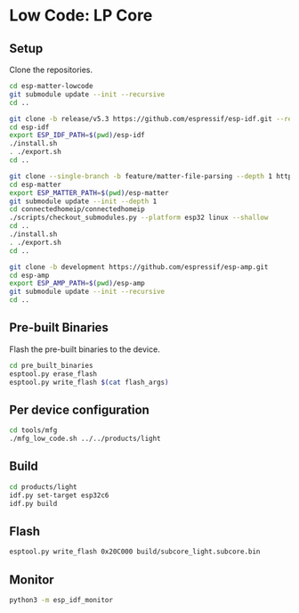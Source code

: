 # Low Code: LP Core

## Setup

Clone the repositories.

```sh
cd esp-matter-lowcode
git submodule update --init --recursive
cd ..
```

```sh
git clone -b release/v5.3 https://github.com/espressif/esp-idf.git --recursive
cd esp-idf
export ESP_IDF_PATH=$(pwd)/esp-idf
./install.sh
. ./export.sh
cd ..
```

```sh
git clone --single-branch -b feature/matter-file-parsing --depth 1 https://github.com/espressif/esp-matter.git
cd esp-matter
export ESP_MATTER_PATH=$(pwd)/esp-matter
git submodule update --init --depth 1
cd connectedhomeip/connectedhomeip
./scripts/checkout_submodules.py --platform esp32 linux --shallow
cd ..
./install.sh
. ./export.sh
cd ..
```

```sh
git clone -b development https://github.com/espressif/esp-amp.git
cd esp-amp
export ESP_AMP_PATH=$(pwd)/esp-amp
git submodule update --init --recursive
cd ..
```

## Pre-built Binaries

Flash the pre-built binaries to the device.

```sh
cd pre_built_binaries
esptool.py erase_flash
esptool.py write_flash $(cat flash_args)
```

## Per device configuration

```sh
cd tools/mfg
./mfg_low_code.sh ../../products/light
```

## Build

```sh
cd products/light
idf.py set-target esp32c6
idf.py build
```

## Flash

```sh
esptool.py write_flash 0x20C000 build/subcore_light.subcore.bin
```

## Monitor

```sh
python3 -m esp_idf_monitor
```
